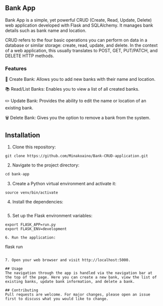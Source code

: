 
## Bank App

Bank App is a simple, yet powerful CRUD (Create, Read, Update, Delete) web application developed with Flask and SQLAlchemy. It manages bank details such as bank name and location.

CRUD refers to the four basic operations you can perform on data in a database or similar storage: create, read, update, and delete. In the context of a web application, this usually translates to POST, GET, PUT/PATCH, and DELETE HTTP methods.

### Features

🏦 Create Bank: Allows you to add new banks with their name and location.

📚 Read/List Banks: Enables you to view a list of all created banks.

✏️ Update Bank: Provides the ability to edit the name or location of an existing bank.

🗑️ Delete Bank: Gives you the option to remove a bank from the system.

## Installation


1. Clone this repository:

```
git clone https://github.com/Minakoaino/Bank-CRUD-application.git
```

2. Navigate to the project directory:

```python
cd bank-app
```

3. Create a Python virtual environment and activate it:

```python3 -m venv venv
source venv/bin/activate
```
    
4. Install the dependencies:

```pip install -r requirements.txt
```

5. Set up the Flask environment variables:

```
export FLASK_APP=run.py
export FLASK_ENV=development

6. Run the application:

```
flask run
```

7. Open your web browser and visit http://localhost:5000.

## Usage
The navigation through the app is handled via the navigation bar at the top of the page. Here you can create a new bank, view the list of existing banks, update bank information, and delete a bank.

## Contributing
Pull requests are welcome. For major changes, please open an issue first to discuss what you would like to change.